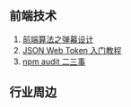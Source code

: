 ## 前端技术

1. [前端算法之弹幕设计](https://segmentfault.com/a/1190000015722802)
2. [JSON Web Token 入门教程](http://www.ruanyifeng.com/blog/2018/07/json_web_token-tutorial.html)
3. [npm audit 二三事](http://eux.baidu.com/blog/fe/npm%20aduit%E4%BA%8C%E4%B8%89%E4%BA%8B)


## 行业周边

